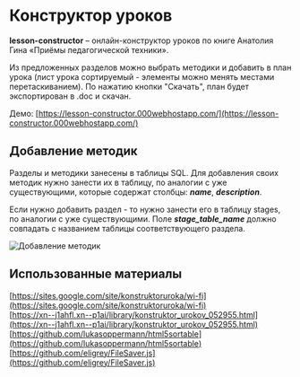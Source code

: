 Конструктор уроков
======
**lesson-constructor** – онлайн-конструктор уроков по книге Анатолия Гина «Приёмы педагогической техники».

Из предложенных разделов можно выбрать методики и добавить в план урока (лист урока сортируемый - элементы можно менять местами перетаскиванием).
По нажатию кнопки "Скачать", план будет экспортирован в .doc и скачан.  

Демо: [https://lesson-constructor.000webhostapp.com/](https://lesson-constructor.000webhostapp.com/)

Добавление методик
------------
Разделы и методики занесены в таблицы SQL. Для добавления своих методик нужно занести их в таблицу, по аналогии с уже существующими, которые содержат столбцы: ***name***, ***description***.

Если нужно добавить раздел - то нужно занести его в таблицу stages, по аналогии с уже существующими. Поле ***stage_table_name*** должно совпадать с названием таблицы соответствующего раздела.  

![Добавление методик](https://pp.userapi.com/c849428/v849428126/62f5b/RScC0m0NXH4.jpg)


Использованные материалы
------------
[https://sites.google.com/site/konstruktoruroka/wi-fi](https://sites.google.com/site/konstruktoruroka/wi-fi)  
[https://xn--j1ahfl.xn--p1ai/library/konstruktor_urokov_052955.html](https://xn--j1ahfl.xn--p1ai/library/konstruktor_urokov_052955.html)  
[https://github.com/lukasoppermann/html5sortable](https://github.com/lukasoppermann/html5sortable)  
[https://github.com/eligrey/FileSaver.js](https://github.com/eligrey/FileSaver.js)
